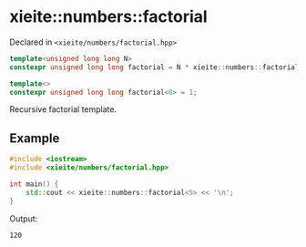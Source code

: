 # xieite::numbers::factorial
Declared in `<xieite/numbers/factorial.hpp>`
```cpp
template<unsigned long long N>
constexpr unsigned long long factorial = N * xieite::numbers::factorial<N - 1>;

template<>
constexpr unsigned long long factorial<0> = 1;
```
Recursive factorial template.
## Example
```cpp
#include <iostream>
#include <xieite/numbers/factorial.hpp>

int main() {
	std::cout << xieite::numbers::factorial<5> << '\n';
}
```
Output:
```
120
```
